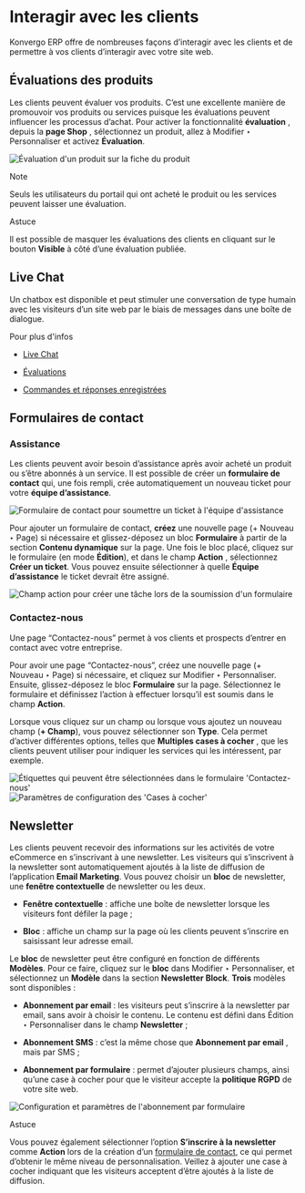 # Interagir avec les clients

Konvergo ERP offre de nombreuses façons d’interagir avec les clients et de permettre à
vos clients d’interagir avec votre site web.

## Évaluations des produits

Les clients peuvent évaluer vos produits. C’est une excellente manière de
promouvoir vos produits ou services puisque les évaluations peuvent influencer
les processus d’achat. Pour activer la fonctionnalité **évaluation** , depuis
la **page Shop** , sélectionnez un produit, allez à Modifier ‣ Personnaliser
et activez **Évaluation**.

![Évaluation d'un produit sur la fiche du
produit](../../../../_images/interaction-rating.png) <div class="alert alert-primary">
<p class="alert-title">
Note</p><p>Seuls les utilisateurs du portail qui ont acheté le produit ou les services peuvent laisser une évaluation.</p>
</div>
<div class="alert alert-info">
<p class="alert-title">
Astuce</p><p>Il est possible de masquer les évaluations des clients en cliquant sur le bouton <b>Visible</b> à côté d’une évaluation publiée.</p>
</div>

## Live Chat

Un chatbox est disponible et peut stimuler une conversation de type humain
avec les visiteurs d’un site web par le biais de messages dans une boîte de
dialogue.

<div class="alert alert-secondary">
<p class="alert-title">
Pour plus d'infos</p><ul>
<li><p><a href="../../livechat">Live Chat</a></p></li>
<li><p><a href="../../livechat/ratings">Évaluations</a></p></li>
<li><p><a href="../../livechat/responses">Commandes et réponses enregistrées</a></p></li>
</ul>
</div>

## Formulaires de contact

### Assistance

Les clients peuvent avoir besoin d’assistance après avoir acheté un produit ou
s’être abonnés à un service. Il est possible de créer un **formulaire de
contact** qui, une fois rempli, crée automatiquement un nouveau ticket pour
votre **équipe d’assistance**.

![Formulaire de contact pour soumettre un ticket à l'équipe
d'assistance](../../../../_images/interaction-form.png)

Pour ajouter un formulaire de contact, **créez** une nouvelle page (\+ Nouveau
‣ Page) si nécessaire et glissez-déposez un bloc **Formulaire** à partir de la
section **Contenu dynamique** sur la page. Une fois le bloc placé, cliquez sur
le formulaire (en mode **Édition**), et dans le champ **Action** ,
sélectionnez **Créer un ticket**. Vous pouvez ensuite sélectionner à quelle
**Équipe d’assistance** le ticket devrait être assigné.

![Champ action pour créer une tâche lors de la soumission d'un
formulaire](../../../../_images/interaction-ticket.png)

### Contactez-nous

Une page “Contactez-nous” permet à vos clients et prospects d’entrer en
contact avec votre entreprise.

Pour avoir une page “Contactez-nous”, créez une nouvelle page (\+ Nouveau ‣
Page) si nécessaire, et cliquez sur Modifier ‣ Personnaliser. Ensuite,
glissez-déposez le bloc **Formulaire** sur la page. Sélectionnez le formulaire
et définissez l’action à effectuer lorsqu’il est soumis dans le champ
**Action**.

Lorsque vous cliquez sur un champ ou lorsque vous ajoutez un nouveau champ
(**\+ Champ**), vous pouvez sélectionner son **Type**. Cela permet d’activer
différentes options, telles que **Multiples cases à cocher** , que les clients
peuvent utiliser pour indiquer les services qui les intéressent, par exemple.

![Étiquettes qui peuvent être sélectionnées dans le formulaire 'Contactez-
nous'](../../../../_images/interaction-tags.png) ![Paramètres de configuration
des 'Cases à cocher'](../../../../_images/interaction-checkboxes.png)

## Newsletter

Les clients peuvent recevoir des informations sur les activités de votre
eCommerce en s’inscrivant à une newsletter. Les visiteurs qui s’inscrivent à
la newsletter sont automatiquement ajoutés à la liste de diffusion de
l’application **Email Marketing**. Vous pouvez choisir un **bloc** de
newsletter, une **fenêtre contextuelle** de newsletter ou les deux.

  * **Fenêtre contextuelle** : affiche une boîte de newsletter lorsque les visiteurs font défiler la page ;

  * **Bloc** : affiche un champ sur la page où les clients peuvent s’inscrire en saisissant leur adresse email.

Le **bloc** de newsletter peut être configuré en fonction de différents
**Modèles**. Pour ce faire, cliquez sur le **bloc** dans Modifier ‣
Personnaliser, et sélectionnez un **Modèle** dans la section **Newsletter
Block**. **Trois** modèles sont disponibles :

  * **Abonnement par email** : les visiteurs peut s’inscrire à la newsletter par email, sans avoir à choisir le contenu. Le contenu est défini dans Édition ‣ Personnaliser dans le champ **Newsletter** ;

  * **Abonnement SMS** : c’est la même chose que **Abonnement par email** , mais par SMS ;

  * **Abonnement par formulaire** : permet d’ajouter plusieurs champs, ainsi qu’une case à cocher pour que le visiteur accepte la **politique RGPD** de votre site web.

![Configuration et paramètres de l'abonnement par
formulaire](../../../../_images/interaction-news.png) <div class="alert alert-info">
<p class="alert-title">
Astuce</p><p>Vous pouvez également sélectionner l’option <b>S’inscrire à la newsletter</b> comme <b>Action</b> lors de la création d’un <a href="#contact-form"><span class="std std-ref">formulaire de contact</span></a>, ce qui permet d’obtenir le même niveau de personnalisation. Veillez à ajouter une case à cocher indiquant que les visiteurs acceptent d’être ajoutés à la liste de diffusion.</p>
</div>

